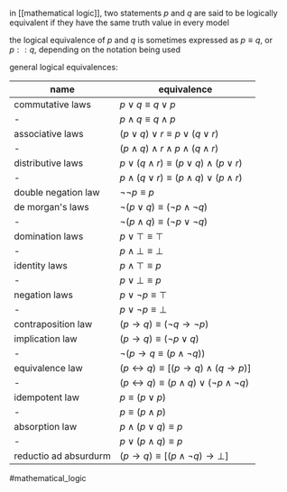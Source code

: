 in [[mathematical logic]], two statements $p$ and $q$ are said to be logically equivalent if they have the same truth value in every model

the logical equivalence of $p$ and $q$ is sometimes expressed as $p \equiv q$,  or $p::q$, depending on the notation being used

general logical equivalences:

name | equivalence
-------|---------
commutative laws | $p\vee q \equiv q \vee p$
- |  $p\wedge q \equiv q \wedge p$
associative laws | $(p\vee q) \vee r \equiv p\vee(q\vee r)$
- | $(p\wedge q) \wedge r \wedge p\wedge(q\wedge r)$
distributive laws | $p\vee (q \wedge r) \equiv (p\vee q)\wedge (p\vee r)$
- | $p\wedge (q \vee r) \equiv (p\wedge q)\vee (p\wedge r)$ 
double negation law | $¬¬p \equiv p$
de morgan's laws | $¬(p\vee q) \equiv (¬p\wedge ¬q)$
- | $¬(p\wedge q) \equiv (¬p\vee ¬q)$
domination laws | $p\vee \top \equiv \top$
- | $p\wedge \bot \equiv \bot$
identity laws | $p\wedge \top \equiv p$
- | $p\vee \bot \equiv p$
negation laws | $p \vee ¬p \equiv \top$
- |  $p \vee ¬p \equiv \bot$
contraposition law | $(p\rightarrow q) \equiv (¬q\rightarrow ¬p)$
implication law | $(p\rightarrow q) \equiv (¬p\vee q)$
- | $¬(p\rightarrow q \equiv (p \wedge ¬q))$
equivalence law | $(p\leftrightarrow q) \equiv [(p\rightarrow q) \wedge (q \rightarrow p)]$ 
- |  $(p\leftrightarrow q) \equiv (p\wedge q) \vee (¬p \wedge ¬q)$ 
idempotent law | $p\equiv (p \vee p)$
- | $p\equiv (p\wedge p)$
absorption law | $p\wedge (p\vee q) \equiv p$
- | $p \vee (p\wedge q)\equiv p$
reductio ad absurdurm | $(p\rightarrow q) \equiv [(p \wedge¬q)\rightarrow \bot]$

#mathematical_logic 